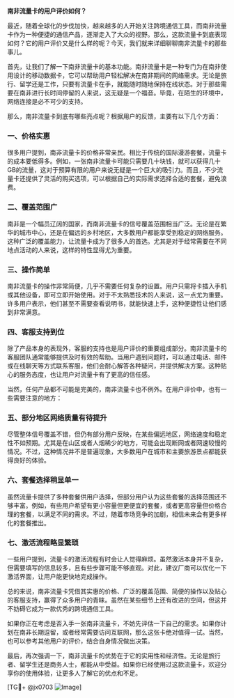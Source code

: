 **南非流量卡的用户评价如何？**

最近，随着全球化的步伐加快，越来越多的人开始关注跨境通信工具，而南非流量卡作为一种便捷的通信产品，逐渐走入了大众的视野。那么，这款流量卡到底表现如何？它的用户评价又是什么样的呢？今天，我们就来详细聊聊南非流量卡的那些事儿。

首先，让我们了解一下南非流量卡的基本功能。南非流量卡是一种专门为在南非使用设计的移动数据卡，它可以帮助用户轻松解决在南非期间的网络需求。无论是旅行、留学还是工作，只要有流量卡在手，就能随时随地保持在线状态。对于那些需要在南非进行长时间停留的人来说，这无疑是一个福音。毕竟，在陌生的环境中，网络连接是必不可少的支持。

那么，南非流量卡到底有哪些亮点呢？根据用户的反馈，主要有以下几个方面：

### 一、价格实惠

很多用户提到，南非流量卡的价格非常亲民。相比于传统的国际漫游套餐，流量卡的成本要低得多。例如，一张南非流量卡可能只需要几十块钱，就可以获得几十GB的流量，这对于预算有限的用户来说无疑是一个巨大的吸引力。而且，不少流量卡还提供了灵活的购买选项，可以根据自己的实际需求选择合适的套餐，避免浪费。

### 二、覆盖范围广

南非是一个幅员辽阔的国家，而南非流量卡的信号覆盖范围相当广泛。无论是在繁华的城市中心，还是在偏远的乡村地区，大多数用户都能享受到稳定的网络服务。这种广泛的覆盖能力，让流量卡成为了很多人的首选。尤其是对于经常需要在不同地点活动的人来说，这样的特性显得尤为重要。

### 三、操作简单

南非流量卡的操作非常简便，几乎不需要任何复杂的设置。用户只需将卡插入手机或其他设备，即可立即开始使用。对于不太熟悉技术的人来说，这一点尤为重要。许多用户表示，他们甚至不需要查看说明书，就能快速上手，这种便捷性让他们感到非常满意。

### 四、客服支持到位

除了产品本身的表现外，客服的支持也是用户评价的重要组成部分。南非流量卡的客服团队通常能够提供及时有效的帮助。当用户遇到问题时，可以通过电话、邮件或在线聊天等方式联系客服，他们会耐心解答各种疑问，并提供解决方案。这种贴心的服务态度，也让用户对流量卡有了更高的信任感。

当然，任何产品都不可能是完美的，南非流量卡也不例外。在用户评价中，也有一些需要注意的地方：

### 五、部分地区网络质量有待提升

尽管整体信号覆盖不错，但仍有部分用户反映，在某些偏远地区，网络速度和稳定性不如预期。尤其是在山区或者人烟稀少的地方，可能会出现断网或者网速较慢的情况。不过，这种情况并不是普遍现象，大多数用户在城市和主要旅游景点都能获得良好的体验。

### 六、套餐选择稍显单一

虽然流量卡提供了多种套餐供用户选择，但部分用户认为这些套餐的选择范围还不够丰富。例如，有些用户希望有更小容量但更便宜的套餐，或者更高容量但价格合理的套餐，以满足不同的需求。不过，随着市场竞争的加剧，相信未来会有更多样化的套餐推出。

### 七、激活流程略显繁琐

一些用户提到，流量卡的激活流程有时会让人觉得麻烦。虽然激活本身并不复杂，但需要填写的信息较多，且有些步骤可能不够直观。对此，建议厂商可以优化一下激活界面，让用户能更快地完成操作。

总的来说，南非流量卡凭借其实惠的价格、广泛的覆盖范围、简便的操作以及贴心的客服支持，赢得了众多用户的青睐。虽然在某些细节上还有改进的空间，但这并不妨碍它成为一款优秀的跨境通信工具。

如果你正在考虑是否入手一张南非流量卡，不妨先评估一下自己的需求。如果你计划在南非长期逗留，或者经常需要访问互联网，那么这张卡绝对值得一试。当然，也可以参考其他用户的评价，结合自身情况做出决策。

最后，再次强调一下，南非流量卡的优势在于它的实用性和经济性。无论是旅行者、留学生还是商务人士，都能从中受益。如果你已经使用过这款流量卡，欢迎分享你的使用体验，让更多人了解它的优点和不足。

[TG💪+ @jx0703 ![Image](https://github.com/user-attachments/assets/dbca1d08-cadb-493c-b0ec-ad6f7a83f270)]